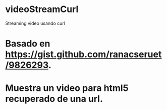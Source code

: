 # videoStreamCurl
Streaming video usando curl

# Basado en https://gist.github.com/ranacseruet/9826293.
# Muestra un video para html5 recuperado de una url.

